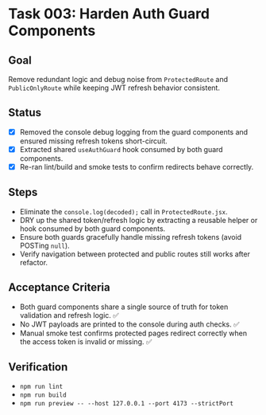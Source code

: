 # Task 003: Harden Auth Guard Components

## Goal
Remove redundant logic and debug noise from `ProtectedRoute` and `PublicOnlyRoute` while keeping JWT refresh behavior consistent.

## Status
- [x] Removed the console debug logging from the guard components and ensured missing refresh tokens short-circuit.
- [x] Extracted shared `useAuthGuard` hook consumed by both guard components.
- [x] Re-ran lint/build and smoke tests to confirm redirects behave correctly.

## Steps
- Eliminate the `console.log(decoded);` call in `ProtectedRoute.jsx`.
- DRY up the shared token/refresh logic by extracting a reusable helper or hook consumed by both guard components.
- Ensure both guards gracefully handle missing refresh tokens (avoid POSTing `null`).
- Verify navigation between protected and public routes still works after refactor.

## Acceptance Criteria
- Both guard components share a single source of truth for token validation and refresh logic. ✅
- No JWT payloads are printed to the console during auth checks. ✅
- Manual smoke test confirms protected pages redirect correctly when the access token is invalid or missing. ✅

## Verification
- `npm run lint`
- `npm run build`
- `npm run preview -- --host 127.0.0.1 --port 4173 --strictPort`
